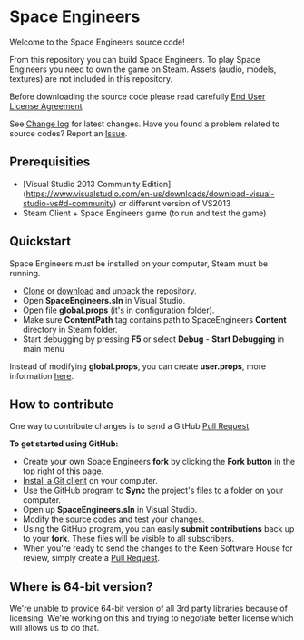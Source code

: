 Space Engineers
===============

Welcome to the Space Engineers source code! 

From this repository you can build Space Engineers. To play Space Engineers you need to own the game on Steam. Assets (audio, models, textures) are not included in this repository.

Before downloading the source code please read carefully
[End User License Agreement](https://github.com/KeenSoftwareHouse/SpaceEngineers/blob/master/EULA.txt)

See [Change log](https://github.com/KeenSoftwareHouse/SpaceEngineers/wiki/Change-log) for latest changes. Have you found a problem related to source codes? Report an [Issue](https://github.com/KeenSoftwareHouse/SpaceEngineers/issues).

Prerequisities
--------------
- [Visual Studio 2013 Community Edition] (https://www.visualstudio.com/en-us/downloads/download-visual-studio-vs#d-community) or different version of VS2013
- Steam Client + Space Engineers game (to run and test the game)

Quickstart
----------
Space Engineers must be installed on your computer, Steam must be running.

- [Clone](github-windows://openRepo/https://github.com/KeenSoftwareHouse/SpaceEngineers) or [download](https://github.com/KeenSoftwareHouse/SpaceEngineers/archive/master.zip) and unpack the repository.
- Open **SpaceEngineers.sln** in Visual Studio.
- Open file **global.props** (it's in configuration folder).
- Make sure **ContentPath** tag contains path to SpaceEngineers **Content** directory in Steam folder.
- Start debugging by pressing **F5** or select **Debug** - **Start Debugging** in main menu

Instead of modifying **global.props**, you can create **user.props**, more information [here](https://github.com/KeenSoftwareHouse/SpaceEngineers/wiki/Initial-setup).

How to contribute
-----------------

One way to contribute changes is to send a GitHub [Pull Request](https://help.github.com/articles/using-pull-requests).

**To get started using GitHub:**

- Create your own Space Engineers **fork** by clicking the __Fork button__ in the top right of this page.
- [Install a Git client](http://help.github.com/articles/set-up-git) on your computer.
- Use the GitHub program to **Sync** the project's files to a folder on your computer.
- Open up **SpaceEngineers.sln** in Visual Studio.
- Modify the source codes and test your changes.
- Using the GitHub program, you can easily **submit contributions** back up to your **fork**.  These files will be visible to all subscribers.
- When you're ready to send the changes to the Keen Software House for review, simply create a [Pull Request](https://help.github.com/articles/using-pull-requests).

Where is 64-bit version?
------------------------

We're unable to provide 64-bit version of all 3rd party libraries because of licensing. We're working on this and trying to negotiate better license which will allows us to do that.
